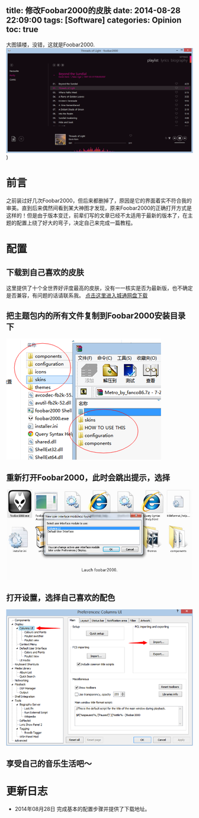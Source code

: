 title: 修改Foobar2000的皮肤
date: 2014-08-28 22:09:00
tags: [Software]
categories: Opinion
toc: true
---
大图镇楼，没错，这就是Foobar2000.
![Foobar2000主界面](/imgs/opinion/foobar-main.png)
)

# 前言
之前装过好几次Foobar2000，但后来都删掉了，原因是它的界面着实不符合我的审美。直到后来偶然间看到某大神图才发现，原来Foobar2000的正确打开方式是这样的！但是由于版本变迁，前辈们写的文章已经不太适用于最新的版本了，在主题的配置上绕了好大的弯子，决定自己来完成一篇教程。

<!-- more -->

# 配置
## 下载到自己喜欢的皮肤
这里提供了十个全世界好评度最高的皮肤，没有一一核实是否为最新版，也不确定是否兼容，有问题的话请联系我。
[点击这里进入城通网盘下载](http://www.400gb.com/shared/folder_7013074_9c338272/)
## 把主题包内的所有文件复制到Foobar2000安装目录下
![复制到Foobar2000安装目录下](/imgs/opinion/foobar-copy.png)
## 重新打开Foobar2000，此时会跳出提示，选择
![选择新模块](/imgs/opinion/foobar-newmoudle.jpg)
## 打开设置，选择自己喜欢的配色
![设置选项](/imgs/opinion/foobar-choose.png)
## 享受自己的音乐生活吧～

# 更新日志
- 2014年08月28日 完成基本的配置步骤并提供了下载地址。